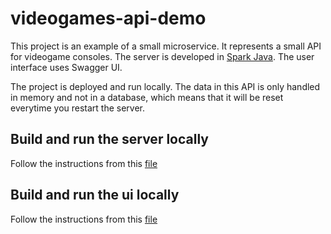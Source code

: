 # videogames-api-demo

This project is an example of a small microservice. It represents a small API for videogame consoles. The server is developed in [Spark Java](http://sparkjava.com/). The user interface uses Swagger UI. 

The project is deployed and run locally. The data in this API is only handled in memory and not in a database, which means that it will be reset everytime you restart the server.

## Build and run the server locally

Follow the instructions from this [file](./server/README.md)

## Build and run the ui locally

Follow the instructions from this [file](./ui/README.md)
